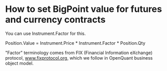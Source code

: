 # How to set BigPoint value for futures and currency contracts 

You can use Instrument.Factor for this.  

Position.Value = Instrument.Price * Instrument.Factor * Position.Qty  

"Factor" terminology comes from FIX (Financial Information eXchange) protocol, www.fixprotocol.org, 
which we follow in OpenQuant business object model.  